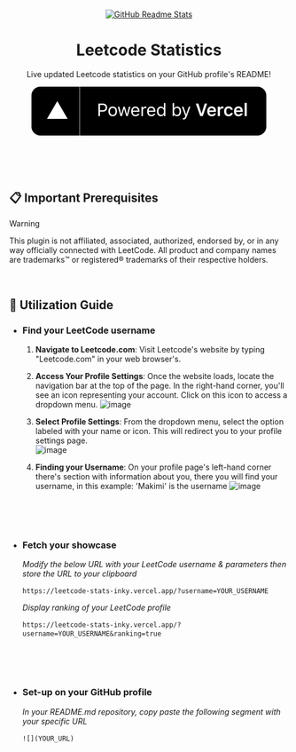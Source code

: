 <p align="center" dir="auto">
 <a target="_blank" rel="noopener noreferrer nofollow" href="https://camo.githubusercontent.com/5ed5810247a4af3a8a9992314473ffbcebe4d8a62530d7f66d992a384b3ab2de/68747470733a2f2f7265732e636c6f7564696e6172792e636f6d2f616e7572616768617a72612f696d6167652f75706c6f61642f76313539343930383234322f6c6f676f5f636373776d652e737667"><img width="100px" src="https://camo.githubusercontent.com/5ed5810247a4af3a8a9992314473ffbcebe4d8a62530d7f66d992a384b3ab2de/68747470733a2f2f7265732e636c6f7564696e6172792e636f6d2f616e7572616768617a72612f696d6167652f75706c6f61642f76313539343930383234322f6c6f676f5f636373776d652e737667" align="middle" alt="GitHub Readme Stats" data-canonical-src="https://res.cloudinary.com/anuraghazra/image/upload/v1594908242/logo_ccswme.svg" style="max-width: 100%;"></a>
 </p>
 
<h1 align="center" tabindex="-1" class="heading-element" dir="auto">Leetcode Statistics</h1>
<p align="center" dir="auto">Live updated Leetcode statistics on your GitHub profile's README!</p>

<p align="center" dir="auto>
  
  [![Powered by Vercel](https://raw.githubusercontent.com/abumalick/powered-by-vercel/master/powered-by-vercel.svg)](https://vercel.com?utm_source=powered-by-vercel)

</p>
<br>
<br>
<br>

## 📋 Important Prerequisites

 > [!WARNING]
 > This plugin is not affiliated, associated, authorized, endorsed by, or in any way officially connected with LeetCode. All product and company names are trademarks™ or registered® trademarks of their respective holders.

<br>

## 📝 Utilization Guide

- ### Find your LeetCode username
    1. **Navigate to Leetcode.com**: Visit Leetcode's website by typing "Leetcode.com" in your web browser's.

    2. **Access Your Profile Settings**: Once the website loads, locate the navigation bar at the top of the page. In the right-hand corner, you'll see an icon representing your account. Click on this icon to access a dropdown menu.
    ![image](https://github.com/MaximilianAdF/Leetcode-Stats/assets/63980031/77a586d7-a280-436a-96c2-95f6fa7dc9b8)


    3. **Select Profile Settings**: From the dropdown menu, select the option labeled with your name or icon. This will redirect you to your profile settings page.    
    ![image](https://github.com/MaximilianAdF/Leetcode-Stats/assets/63980031/9752f9a7-8f40-423e-9b67-7cf03b41b4b8)

    4. **Finding your Username**: On your profile page's left-hand corner there's section with information about you, there you will find your username, in this example: 'Makimi' is the username
    ![image](https://github.com/MaximilianAdF/Leetcode-Stats/assets/63980031/0e8a46a4-7218-4d99-a845-b9206b3d7c2a)

<br>
<br>
<br>

- ### Fetch your showcase
    _Modify the below URL with your LeetCode username & parameters then store the URL to your clipboard_
    ```
    https://leetcode-stats-inky.vercel.app/?username=YOUR_USERNAME
    ```
    _Display ranking of your LeetCode profile_
    ```
    https://leetcode-stats-inky.vercel.app/?username=YOUR_USERNAME&ranking=true
    ```

<br>
<br>
<br>

- ### Set-up on your GitHub profile
    _In your README.md repository, copy paste the following segment with your specific URL_
    ```
    ![](YOUR_URL)
    ```
   



